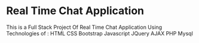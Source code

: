 # Real Time Chat Application 

This is a Full Stack Project Of Real Time Chat Application Using Technologies of : 
HTML 
CSS
Bootstrap
Javascript
JQuery
AJAX
PHP
Mysql
